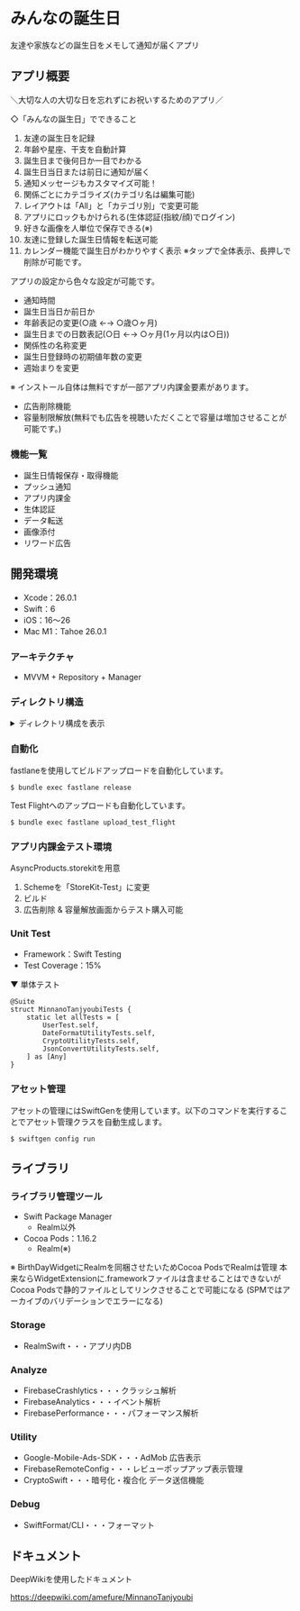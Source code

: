 # みんなの誕生日

友達や家族などの誕生日をメモして通知が届くアプリ

## アプリ概要

＼大切な人の大切な日を忘れずにお祝いするためのアプリ／

◇「みんなの誕生日」でできること
1. 友達の誕生日を記録
2. 年齢や星座、干支を自動計算
3. 誕生日まで後何日か一目でわかる
4. 誕生日当日または前日に通知が届く
5. 通知メッセージもカスタマイズ可能！
6. 関係ごとにカテゴライズ(カテゴリ名は編集可能)
7. レイアウトは「All」と「カテゴリ別」で変更可能
8. アプリにロックもかけられる(生体認証(指紋/顔)でログイン)
9. 好きな画像を人単位で保存できる(※)
10. 友達に登録した誕生日情報を転送可能
11. カレンダー機能で誕生日がわかりやすく表示
※タップで全体表示、長押しで削除が可能です。

アプリの設定から色々な設定が可能です。
- 通知時間
- 誕生日当日か前日か
- 年齢表記の変更(○歳 ←→ ○歳○ヶ月)
- 誕生日までの日数表記(○日 ←→ ○ヶ月(1ヶ月以内は○日))
- 関係性の名称変更
- 誕生日登録時の初期値年数の変更
- 週始まりを変更


※ インストール自体は無料ですが一部アプリ内課金要素があります。
- 広告削除機能
- 容量制限解放(無料でも広告を視聴いただくことで容量は増加させることが可能です。)

### 機能一覧

- 誕生日情報保存・取得機能
- プッシュ通知
- アプリ内課金
- 生体認証
- データ転送
- 画像添付
- リワード広告

## 開発環境

- Xcode：26.0.1
- Swift：6
- iOS：16〜26
- Mac M1：Tahoe 26.0.1

### アーキテクチャ

- MVVM + Repository + Manager

### ディレクトリ構造
<details>
<summary>ディレクトリ構成を表示</summary>

```
├── BirthDayWidget
│   └── 誕生日情報のHome画面Widget
│
├── MinnanoTanjyoubi.xcodeproj
│   └── Xcode プロジェクトファイル
│
├── MinnanoTanjyoubi/
│   │
│   ├── Generated/
│   │   └── SwiftGenで自動生成されたファイル群
│   │
│   ├── Resources/
│   │   └── アセットやローカライズ、定数などのリソースファイル群
│   │
│   ├── Extension&Utility/
│   │       ├── Extenstion/
│   │       │     └── 拡張クラス（Publisher、Modifier、NotificationNameなど）
│   │       └── Utility
│   │             └── ユーティリティクラス（JSON変換、日付フォーマット、暗号化など）
│   │
│   ├── Presentation/
│   │       ├── Views/
│   │       │     └── SwiftUI ビュー層。画面構成やUIロジックを定義
│   │       └── ViewModel/
│   │            └── ViewModel層。モデルとビューの橋渡しを担当し、状態管理やビジネスロジックを定義
│   │
│   ├── Domain/
│   │       ├── Models/
│   │       │     └── データモデル層。ユーザー情報、誕生日データなどの定義
│   │       └── Service
│   │             └── サービスクラス
│   │
│   ├── Data/
│   │       ├── Repository/
│   │       │     └── データの根源。ローカルやリモートのデータソース（Realm・Firebaseなど）へのアクセスを一元管理
│   │       └── Managers
│   │             └── データ管理や外部連携を担うマネージャークラス（例: 通知・データ永続化・設定管理など）
│   │
│   └── DI/
│       └── 依存性注入クラス(Swinject)
│
├── MinnanoTanjyoubiTests/
│   └── ユニットテストおよびユーティリティテスト。`@Suite` を利用して機能単位で分割
│
├── fastlane/
│   └── CI/CD や App Store Connect 自動化のための設定ファイル（ビルド、署名、スクリーンショットなど）
│
├── .gitignore
│   └── Git で無視するファイル・ディレクトリを定義
│
├── .swiftformat
│   └── コード整形ツール「SwiftFormat」の設定ファイル
│
├── .swiftlint.yml
│   └── コード静的解析ツール「SwiftLint」の設定ファイル
│
├── Gemfile
│   └── Ruby ライブラリ管理用。fastlane などの依存を定義
│
├── Gemfile.lock
│   └── Gemfile に基づいて固定された依存関係のバージョン情報
│
├── README.md
│   └── プロジェクト概要・セットアップ方法・仕様などのドキュメント
│
├── swiftgen.yml
│   └── SwiftGen の設定ファイル。リソース（画像・文字列など）の自動生成を管理
│
├── swiftgen_custom_template.stencil
│   └── SwiftGen 用のカスタムテンプレートファイル
│
└── swiftlint.result.json
    └── SwiftLint 実行結果の出力ファイル（CI向けログなどに使用）
```
<br>

</details>

### 自動化
fastlaneを使用してビルドアップロードを自動化しています。

```
$ bundle exec fastlane release
```

Test Flightへのアップロードも自動化しています。

```
$ bundle exec fastlane upload_test_flight
```

### アプリ内課金テスト環境

AsyncProducts.storekitを用意

1. Schemeを「StoreKit-Test」に変更
2. ビルド
3. 広告削除 & 容量解放画面からテスト購入可能


### Unit Test

- Framework：Swift Testing
- Test Coverage：15%

▼ 単体テスト
```
@Suite
struct MinnanoTanjyoubiTests {
    static let allTests = [
        UserTest.self,
        DateFormatUtilityTests.self,
        CryptoUtilityTests.self,
        JsonConvertUtilityTests.self,
    ] as [Any]
}
```

### アセット管理
アセットの管理にはSwiftGenを使用しています。以下のコマンドを実行することでアセット管理クラスを自動生成します。

```
$ swiftgen config run
```

## ライブラリ

### ライブラリ管理ツール

- Swift Package Manager
    - Realm以外
- Cocoa Pods：1.16.2
    - Realm(※)
    
※ BirthDayWidgetにRealmを同梱させたいためCocoa PodsでRealmは管理
本来ならWidgetExtensionに.frameworkファイルは含ませることはできないがCocoa Podsで静的ファイルとしてリンクさせることで可能になる
(SPMではアーカイブのバリデーションでエラーになる)

### Storage

- RealmSwift・・・アプリ内DB

### Analyze

- FirebaseCrashlytics・・・クラッシュ解析
- FirebaseAnalytics・・・イベント解析
- FirebasePerformance・・・パフォーマンス解析

### Utility

- Google-Mobile-Ads-SDK・・・AdMob 広告表示
- FirebaseRemoteConfig・・・レビューポップアップ表示管理
- CryptoSwift・・・暗号化・複合化 データ送信機能

### Debug
- SwiftFormat/CLI・・・フォーマット

## ドキュメント

DeepWikiを使用したドキュメント

https://deepwiki.com/amefure/MinnanoTanjyoubi
